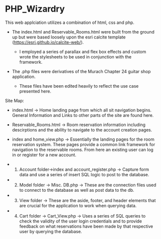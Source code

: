 # PHP_Wizardry

This web applciation utilizes a combination of html, css and php. 

- The index.html and Reservable_Rooms.html were built from the ground up but were based loosely upon the esri calcite template      
          (https://esri.github.io/calcite-web/).
    - I employed a series of parallax and flex box effects and custom wrote the stylesheets to be used in conjunction with the  
          framework.

- The .php files were derivatives of the Murach Chapter 24 guitar shop application.
    - These files have been edited heavily to reflect the use case presented here.
    
Site Map:

- index.html -> Home landing page from which all sit navigation begins. General Information and Links to other parts of the site
    are found here.
- Reservable_Rooms.html -> Room reservation information including descirptions and the ability to navigate to the account
    creation pages.
    
    
- index and home_view.php -> Essentially the landing pages for the room reservation system. These pages provide a common link
    framework for navigation to the reservable rooms. From here an existing user can log in or register for a new account.
- 1. Account folder->index and account_register.php -> Capture form data and use a series of insert SQL logic to post to the 
    database. 
- 2. Model folder -> Misc. DB.php -> These are the connection files used to connect to the database as well as post data to the db.
- 3. View folder -> These are the aside, footer, and header elements that are crucial for the application to work when querying 
    data.
- 4. Cart folder -> Cart_View.php -> Uses a series of SQL queries to check the validity of the user login credentials and to 
    provide feedback on what reservations have been made by that respective user by querying the database.
